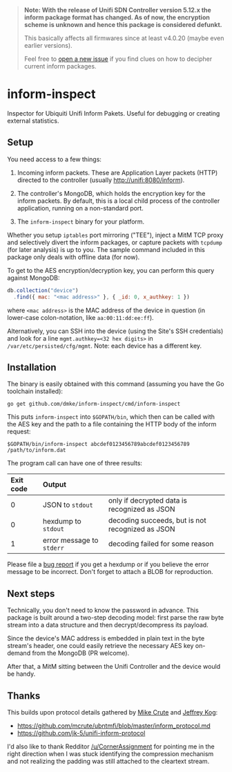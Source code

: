 > **Note: With the release of Unifi SDN Controller version 5.12.x the
> inform package format has changed. As of now, the encryption scheme is
> unknown and hence this package is considered defunkt.**
>
> This basically affects all firmwares since at least v4.0.20 (maybe
> even earlier versions).
>
> Feel free to [open a new issue][] if you find clues on how to decipher
> current inform packages.

[open a new issue]: https://github.com/dmke/inform-inspect/issues/new


# inform-inspect

Inspector for Ubiquiti Unifi Inform Pakets. Useful for debugging or
creating external statistics.


## Setup

You need access to a few things:

1. Incoming inform packets. These are Application Layer packets (HTTP)
   directed to the controller (usually <http://unifi:8080/inform>).

2. The controller's MongoDB, which holds the encryption key for the
   inform packets. By default, this is a local child process of the
   controller application, running on a non-standard port.

3. The `inform-inspect` binary for your platform.

Whether you setup `iptables` port mirroring ("TEE"), inject a MitM TCP
proxy and selectively divert the inform packages, or capture packets
with `tcpdump` (for later analysis) is up to you. The sample command
included in this package only deals with offline data (for now).

To get to the AES encryption/decryption key, you can perform this query
against MongoDB:

```js
db.collection("device")
  .find({ mac: "<mac address>" }, { _id: 0, x_authkey: 1 })
```

where `<mac address>` is the MAC address of the device in question (in
lower-case colon-notation, like `aa:00:11:dd:ee:ff`).

Alternatively, you can SSH into the device (using the Site's SSH
credentials) and look for a line `mgmt.authkey=<32 hex digits>` in
`/var/etc/persisted/cfg/mgmt`. Note: each device has a different key.

## Installation

The binary is easily obtained with this command (assuming you have the
Go toolchain installed):

```
go get github.com/dmke/inform-inspect/cmd/inform-inspect
```

This puts `inform-inspect` into `$GOPATH/bin`, which then can be called
with the AES key and the path to a file containing the HTTP body of the
inform request:


```
$GOPATH/bin/inform-inspect abcdef0123456789abcdef0123456789 /path/to/inform.dat
```

The program call can have one of three results:

| Exit code | Output |   |
|:----------|:-------|:--|
| 0 | JSON to `stdout`    | only if decrypted data is recognized as JSON |
| 0 | hexdump to `stdout` | decoding succeeds, but is not recognized as JSON |
| 1 | error message to `stderr` | decoding failed for some reason |

Please file a [bug report][issues] if you get a hexdump or if you believe
the error message to be incorrect. Don't forget to attach a BLOB for
reproduction.

[issues]: https://github.com/dmke/inform-inspect/issues

## Next steps

Technically, you don't need to know the password in advance. This
package is built around a two-step decoding model: first parse the raw
byte stream into a data structure and then decrypt/decompress its
payload.

Since the device's MAC address is embedded in plain text in the byte
stream's header, one could easily retrieve the necessary AES key
on-demand from the MongoDB (PR welcome).

After that, a MitM sitting between the Unifi Controller and the device
would be handy.


## Thanks

This builds upon protocol details gathered by [Mike Crute][mcrute] and
[Jeffrey Kog][jk-5]:

- <https://github.com/mcrute/ubntmfi/blob/master/inform_protocol.md>
- <https://github.com/jk-5/unifi-inform-protocol>

I'd also like to thank Redditor [/u/CornerAssignment][CornerAssignment]
for pointing me in the right direction when I was stuck identifying the
compression mechanism and not realizing the padding was still attached
to the cleartext stream.

[jk-5]: https://github.com/jk-5
[mcrute]: https://github.com/mcrute
[CornerAssignment]: https://www.reddit.com/user/CornerAssignment
